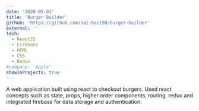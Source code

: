 ```yaml
---
date: '2020-05-01'
title: 'Burger Builder'
github: 'https://github.com/sai-hari98/burger-builder'
external: ''
tech:
  - ReactJS
  - Firebase
  - HTML
  - CSS
  - Redux
#company: 'Apple'
showInProjects: true
---
```


A web application built using react to checkout burgers. Used react concepts such as state, props, higher order components, routing, redux and integrated firebase for data storage and authentication.
